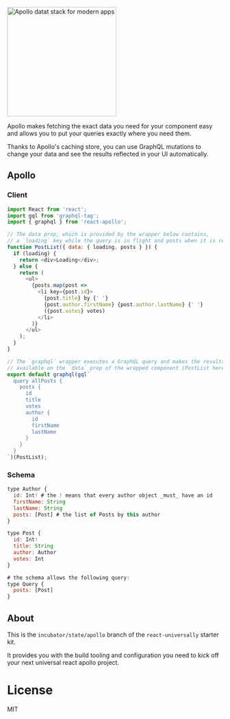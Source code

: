 <img src="https://raw.githubusercontent.com/apollostack/apollo/master/logo-apollo.png" alt="Apollo datat stack for modern apps" width="255px" />

  Apollo makes fetching the exact data you need for your component easy and allows you to put your queries exactly where you need them.

  Thanks to Apollo's caching store, you can use GraphQL mutations to change your data and see the results reflected in your UI automatically.

## Apollo

### Client
```js
import React from 'react';
import gql from 'graphql-tag';
import { graphql } from 'react-apollo';

// The data prop, which is provided by the wrapper below contains,
// a `loading` key while the query is in flight and posts when it is ready
function PostList({ data: { loading, posts } }) {
  if (loading) {
    return <div>Loading</div>;
  } else {
    return (
      <ul>
        {posts.map(post =>
          <li key={post.id}>
            {post.title} by {' '}
            {post.author.firstName} {post.author.lastName} {' '}
            ({post.votes} votes)
          </li>
        )}
      </ul>
    );
  }
}

// The `graphql` wrapper executes a GraphQL query and makes the results
// available on the `data` prop of the wrapped component (PostList here)
export default graphql(gql`
  query allPosts {
    posts {
      id
      title
      votes
      author {
        id
        firstName
        lastName
      }
    }
  }
`)(PostList);
```

### Schema
```js
type Author {
  id: Int! # the ! means that every author object _must_ have an id
  firstName: String
  lastName: String
  posts: [Post] # the list of Posts by this author
}

type Post {
  id: Int!
  title: String
  author: Author
  votes: Int
}

# the schema allows the following query:
type Query {
  posts: [Post]
}
```

## About

This is the `incubator/state/apollo` branch of the `react-universally` starter kit.

It provides you with the build tooling and configuration you need to kick off your next universal react apollo project.

# License

  MIT